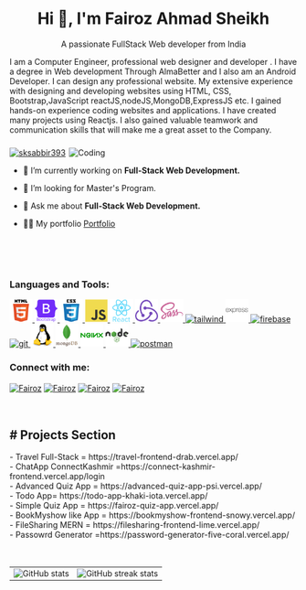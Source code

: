 
###### <h1 align="center">Hi 👋, I'm Fairoz Ahmad Sheikh</h1>

<p align="center">A passionate FullStack Web developer from India</p>

I am a Computer Engineer, professional web designer and developer . I have a degree in Web development Through AlmaBetter and I also am an Android Developer. I can design any professional website. My extensive experience with designing and developing websites using HTML, CSS, Bootstrap,JavaScript reactJS,nodeJS,MongoDB,ExpressJS etc. I gained hands-on experience coding websites and applications. I have created many projects using Reactjs. I also gained valuable teamwork and communication skills that will make me a great asset to the Company.

###

<img align="right" alt="Coding" width="400" src="https://cdn.dribbble.com/users/1162077/screenshots/3848914/programmer.gif">

<div align="left"><p> <a href="https://twitter.com/Ferozahmad7272" target="blank"><img src="https://img.shields.io/twitter/follow/Faiozahmad7272?logo=twitter&style=for-the-badge" alt="sksabbir393" /></a> </p>

- 🌱 I’m currently working on **Full-Stack Web Development.**
- 🤔 I’m looking for Master's Program.
- 💬 Ask me about **Full-Stack Web Development.**

- 👨‍💻 My portfolio <a href="https://portfolio-three-gray-24.vercel.app/">Portfolio</a></div>

<br>
<br>
<br>


<h3 align="left">Languages and Tools:</h3>
<p align="left"> <a href="https://www.w3.org/html/" target="_blank" rel="noreferrer"> <img src="https://raw.githubusercontent.com/devicons/devicon/master/icons/html5/html5-original-wordmark.svg" alt="html5" width="40" height="40"/> </a> <a href="https://getbootstrap.com" target="_blank" rel="noreferrer"> <img src="https://raw.githubusercontent.com/devicons/devicon/master/icons/bootstrap/bootstrap-plain-wordmark.svg" alt="bootstrap" width="40" height="40"/> </a> <a href="https://www.w3schools.com/css/" target="_blank" rel="noreferrer"> <img src="https://raw.githubusercontent.com/devicons/devicon/master/icons/css3/css3-original-wordmark.svg" alt="css3" width="40" height="40"/> <a href="https://developer.mozilla.org/en-US/docs/Web/JavaScript" target="_blank" rel="noreferrer"> <img src="https://raw.githubusercontent.com/devicons/devicon/master/icons/javascript/javascript-original.svg" alt="javascript" width="40" height="40"/> </a> <a href="https://reactjs.org/" target="_blank" rel="noreferrer"> <img src="https://raw.githubusercontent.com/devicons/devicon/master/icons/react/react-original-wordmark.svg" alt="react" width="40" height="40"/> </a> <a href="https://redux.js.org" target="_blank" rel="noreferrer"> <img src="https://raw.githubusercontent.com/devicons/devicon/master/icons/redux/redux-original.svg" alt="redux" width="40" height="40"/> </a> <a href="https://sass-lang.com" target="_blank" rel="noreferrer"> <img src="https://raw.githubusercontent.com/devicons/devicon/master/icons/sass/sass-original.svg" alt="sass" width="40" height="40"/> </a> <a href="https://tailwindcss.com/" target="_blank" rel="noreferrer"> <img src="https://www.vectorlogo.zone/logos/tailwindcss/tailwindcss-icon.svg" alt="tailwind" width="40" height="40"/> </a> </a> <a href="https://expressjs.com" target="_blank" rel="noreferrer"> <img src="https://raw.githubusercontent.com/devicons/devicon/master/icons/express/express-original-wordmark.svg" alt="express" width="40" height="40"/> </a> <a href="https://firebase.google.com/" target="_blank" rel="noreferrer"> <img src="https://www.vectorlogo.zone/logos/firebase/firebase-icon.svg" alt="firebase" width="40" height="40"/> </a> <a href="https://git-scm.com/" target="_blank" rel="noreferrer"> <img src="https://www.vectorlogo.zone/logos/git-scm/git-scm-icon.svg" alt="git" width="40" height="40"/> </a>  <a href="https://www.linux.org/" target="_blank" rel="noreferrer"> <img src="https://raw.githubusercontent.com/devicons/devicon/master/icons/linux/linux-original.svg" alt="linux" width="40" height="40"/> </a> <a href="https://www.mongodb.com/" target="_blank" rel="noreferrer"> <img src="https://raw.githubusercontent.com/devicons/devicon/master/icons/mongodb/mongodb-original-wordmark.svg" alt="mongodb" width="40" height="40"/> </a> <a href="https://www.nginx.com" target="_blank" rel="noreferrer"> <img src="https://raw.githubusercontent.com/devicons/devicon/master/icons/nginx/nginx-original.svg" alt="nginx" width="40" height="40"/> </a> <a href="https://nodejs.org" target="_blank" rel="noreferrer"> <img src="https://raw.githubusercontent.com/devicons/devicon/master/icons/nodejs/nodejs-original-wordmark.svg" alt="nodejs" width="40" height="40"/> </a> <a href="https://postman.com" target="_blank" rel="noreferrer"> <img src="https://www.vectorlogo.zone/logos/getpostman/getpostman-icon.svg" alt="postman" width="40" height="40"/> </a>  </p>

### Connect with me:

<p align="left">
<a href="https://twitter.com/Ferozahmad7272" target="blank"><img align="center" src="https://raw.githubusercontent.com/rahuldkjain/github-profile-readme-generator/master/src/images/icons/Social/twitter.svg" alt="Fairoz" height="30" width="40" /></a>
<a href="https://www.linkedin.com/in/fairoz-ahmad-sheikh-2877b8278/" target="blank"><img align="center" src="https://raw.githubusercontent.com/rahuldkjain/github-profile-readme-generator/master/src/images/icons/Social/linked-in-alt.svg" alt="Fairoz" height="30" width="40" /></a>
<a href="https://fb.com/bazil.abbas.77" target="blank"><img align="center" src="https://raw.githubusercontent.com/rahuldkjain/github-profile-readme-generator/master/src/images/icons/Social/facebook.svg" alt="Fairoz" height="30" width="40" /></a>
<a href="https://instagram.com/feroz.ahmad_/" target="blank"><img align="center" src="https://raw.githubusercontent.com/rahuldkjain/github-profile-readme-generator/master/src/images/icons/Social/instagram.svg" alt="Fairoz" height="30" width="40" /></a>
</p>
<br>
<div >
<h2>  #  Projects Section</h2>
-  Travel Full-Stack =  https://travel-frontend-drab.vercel.app/<br/>
-  ChatApp ConnectKashmir =https://connect-kashmir-frontend.vercel.app/login</br>
-  Advanced Quiz App = https://advanced-quiz-app-psi.vercel.app/</br>
-  Todo App=  https://todo-app-khaki-iota.vercel.app/</br>
-  Simple Quiz App = https://fairoz-quiz-app.vercel.app/</br>
-  BookMyshow like App = https://bookmyshow-frontend-snowy.vercel.app/</br>
-  FileSharing MERN = https://filesharing-frontend-lime.vercel.app/ </br>
-  Passowrd Generator =https://password-generator-five-coral.vercel.app/</br>
</br>
</br>
<div align="center">

<table>
  <tr>
    <td>
      <img src="https://github-readme-stats.vercel.app/api?username=FairozAhmadSheikh&show_icons=true" alt="GitHub stats">
    </td>
    <td>
      <img src="https://streak-stats.demolab.com/?user=FairozAhmadSheikh" alt="GitHub streak stats">
    </td>
  </tr>
</table>



